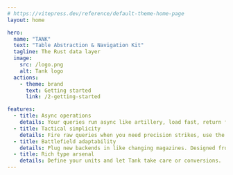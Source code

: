 ```yaml
---
# https://vitepress.dev/reference/default-theme-home-page
layout: home

hero:
  name: "TANK"
  text: "Table Abstraction & Navigation Kit"
  tagline: The Rust data layer
  image:
    src: /logo.png
    alt: Tank logo
  actions:
    - theme: brand
      text: Getting started
      link: /2-getting-started

features:
  - title: Async operations
    details: Your queries run async like artillery, load fast, return fire later.
  - title: Tactical simplicity
    details: Fire raw queries when you need precision strikes, use the abstractions for standard sorties.
  - title: Battlefield adaptability
    details: Plug new backends in like changing magazines. Designed from day one to be extensible.
  - title: Rich type arsenal
    details: Define your units and let Tank take care or conversions.
---
```

